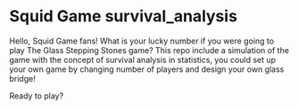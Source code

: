 # Squid Game survival_analysis
Hello, Squid Game fans!
What is your lucky number if you were going to play The Glass Stepping Stones game?
This repo include a simulation of the game with the concept of survival analysis in statistics, you could set up your own game by changing number of players and design your own glass bridge! 

Ready to play?
